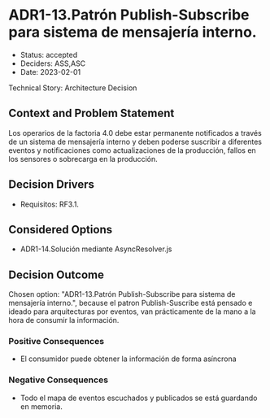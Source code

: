 # ADR1-13.Patrón Publish-Subscribe para sistema de mensajería interno.

* Status: accepted
* Deciders: ASS,ASC
* Date: 2023-02-01

Technical Story: Architecture Decision

## Context and Problem Statement

Los operarios de la factoria 4.0 debe estar permanente notificados a través de
un sistema de mensajería interno y deben poderse suscribir a diferentes eventos y
notificaciones como actualizaciones de la producción, fallos en los sensores o sobrecarga
en la producción.

## Decision Drivers

* Requisitos: RF3.1.

## Considered Options

* ADR1-14.Solución mediante AsyncResolver.js

## Decision Outcome

Chosen option: "ADR1-13.Patrón Publish-Subscribe para sistema de mensajería interno.", because el patron Publish-Suscribe está pensado e ideado para arquitecturas por eventos, van prácticamente de la mano a la hora de consumir la información.

### Positive Consequences

* El consumidor puede obtener la información de forma asíncrona

### Negative Consequences

* Todo el mapa de eventos escuchados y publicados se está guardando en memoria.
